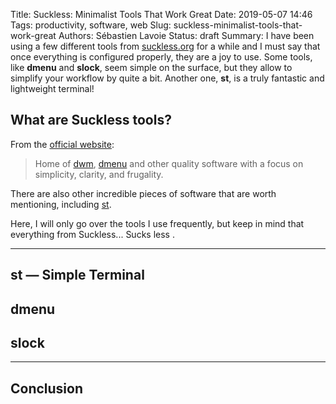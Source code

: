 Title: Suckless: Minimalist Tools That Work Great
Date: 2019-05-07 14:46
Tags: productivity, software, web
Slug: suckless-minimalist-tools-that-work-great
Authors: Sébastien Lavoie
Status: draft
Summary: I have been using a few different tools from [suckless.org](https://suckless.org/) for a while and I must say that once everything is configured properly, they are a joy to use. Some tools, like **dmenu** and **slock**, seem simple on the surface, but they allow to simplify your workflow by quite a bit. Another one, **st**, is a truly fantastic and lightweight terminal!

## What are Suckless tools?

From the [official website](https://suckless.org/):

> Home of [dwm](https://dwm.suckless.org/),
[dmenu](https://tools.suckless.org/dmenu) and other quality software
with a focus on simplicity, clarity, and frugality.

There are also other incredible pieces of software that are worth
mentioning, including [st](https://st.suckless.org/).

Here, I will only go over the tools I use frequently, but keep in mind
that everything from Suckless... Sucks less
<i class="fas fa-smile-wink"></i>.

----

## st — Simple Terminal



## dmenu



## slock





----

## Conclusion


